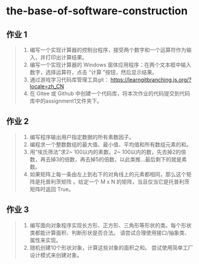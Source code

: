 # the-base-of-software-construction<br>
## 作业 1
> 1. 编写一个实现计算器的控制台程序，接受两个数字和一个运算符作为输入，并打印出计算结果。
> 2. 编写一个实现计算器的 Windows 窗体应用程序：在两个文本框中输入数字，选择运算符，点击 “计算 ”按钮，然后显示结果。
> 3. 通过游戏学习代码库管理工具git： https://learngitbranching.js.org/?locale=zh_CN
> 4. 在 Gitee 或 Github 中创建一个代码库，将本次作业的代码提交到代码库中的assignment1文件夹下。
## 作业 2
> 1. 编写程序输出用户指定数据的所有素数因子。
> 2. 编程求一个整数数组的最大值、最小值、平均值和所有数组元素的和。
> 3. 用“埃氏筛法”求2~ 100以内的素数。2~ 100以内的数，先去掉2的倍数，再去掉3的倍数，再去掉5的倍数，以此类推...最后剩下的就是素数。
> 4. 如果矩阵上每一条由左上到右下的对角线上的元素都相同，那么这个矩阵是托普利茨矩阵 。给定一个 M x N 的矩阵，当且仅当它是托普利茨矩阵时返回 True。
## 作业 3
> 1. 编写面向对象程序实现长方形、正方形、三角形等形状的类。每个形状类都能计算面积、判断形状是否合法。 请尝试合理使用接口/抽象类、属性来实现。
> 2. 随机创建10个形状对象，计算这些对象的面积之和。 尝试使用简单工厂设计模式来创建对象。
